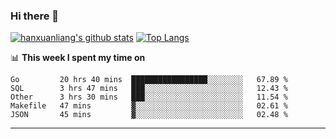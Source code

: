 ### Hi there 👋

<!--
**hanxuanliang/hanxuanliang** is a ✨ _special_ ✨ repository because its `README.md` (this file) appears on your GitHub profile.

Here are some ideas to get you started:

- 🔭 I’m currently working on ...
- 🌱 I’m currently learning ...
- 👯 I’m looking to collaborate on ...
- 🤔 I’m looking for help with ...
- 💬 Ask me about ...
- 📫 How to reach me: ...
- 😄 Pronouns: ...
- ⚡ Fun fact: ...
-->
[![hanxuanliang's github stats](https://github-readme-stats.vercel.app/api?username=hanxuanliang&count_private=true&show_icons=true)](https://github.com/anuraghazra/github-readme-stats)
[![Top Langs](https://github-readme-stats.vercel.app/api/top-langs/?username=hanxuanliang&layout=compact)](https://github.com/anuraghazra/github-readme-stats)

📊 **This week I spent my time on**
<!--START_SECTION:waka-->
```text
Go         20 hrs 40 mins  █████████████████░░░░░░░░   67.89 % 
SQL        3 hrs 47 mins   ███░░░░░░░░░░░░░░░░░░░░░░   12.43 % 
Other      3 hrs 30 mins   ███░░░░░░░░░░░░░░░░░░░░░░   11.54 % 
Makefile   47 mins         ▓░░░░░░░░░░░░░░░░░░░░░░░░   02.61 % 
JSON       45 mins         ▓░░░░░░░░░░░░░░░░░░░░░░░░   02.48 % 
```
<!--END_SECTION:waka-->

***